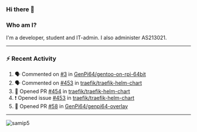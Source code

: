 ### Hi there 👋

### Who am I?
I'm a developer, student and IT-admin. I also administer AS213021.

---
### :zap: Recent Activity
<!--START_SECTION:activity-->
1. 🗣 Commented on [#3](https://github.com/GenPi64/gentoo-on-rpi-64bit/issues/3) in [GenPi64/gentoo-on-rpi-64bit](https://github.com/GenPi64/gentoo-on-rpi-64bit)
2. 🗣 Commented on [#453](https://github.com/traefik/traefik-helm-chart/issues/453) in [traefik/traefik-helm-chart](https://github.com/traefik/traefik-helm-chart)
3. 💪 Opened PR [#454](https://github.com/traefik/traefik-helm-chart/pull/454) in [traefik/traefik-helm-chart](https://github.com/traefik/traefik-helm-chart)
4. ❗️ Opened issue [#453](https://github.com/traefik/traefik-helm-chart/issues/453) in [traefik/traefik-helm-chart](https://github.com/traefik/traefik-helm-chart)
5. 💪 Opened PR [#58](https://github.com/GenPi64/genpi64-overlay/pull/58) in [GenPi64/genpi64-overlay](https://github.com/GenPi64/genpi64-overlay)
<!--END_SECTION:activity-->
---

<img align="center" src="https://github-readme-stats.vercel.app/api?username=samip5&show_icons=true" alt="samip5" />
